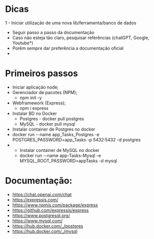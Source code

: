 # Dicas
1 - Iniciar utilização de uma nova lib/ferramenta/banco de dados
- Seguir passo a passo da documentação
- Caso não esteja tão claro, pesquisar referências (chatGPT, Google, Youtube*)
- Porém sempre dar preferência a documentação oficial
- 


# Primeiros passos
- Iniciar aplicação node;
- Gerenciador de pacotes (NPM);
  - npm init -y
- Webframework (Express);
  - npm i express
- Instalar BD no Docker
  - Postgres - docker pull postgres
  - MySQL - docker pull mysql 
-  Instalar container de Postgres no docker
  - docker run --name app_Tasks_Postgres -e POSTGRES_PASSWORD=app_Tasks -p 5432:5432 -d postgres
- -  Instalar container de MySQL no docker
  - docker run --name app-Tasks-Mysql -e MYSQL_ROOT_PASSWORD=appTasks -d mysql


# Documentação:
 - https://chat.openai.com/chat
 - https://expressjs.com/
 - https://www.npmjs.com/package/express
 - https://github.com/expressjs/express
 - https://www.postgresql.org/
 - https://www.mysql.com/
 - https://hub.docker.com/_/postgres
 - https://hub.docker.com/_/mysql